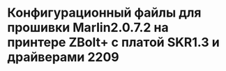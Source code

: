 # Конфигурационный файлы для прошивки Marlin2.0.7.2 на принтере ZBolt+ с платой SKR1.3 и драйверами 2209
